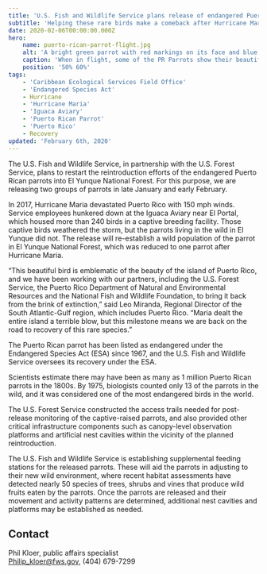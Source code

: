 ```yaml
---
title: 'U.S. Fish and Wildlife Service plans release of endangered Puerto Rican parrots in El Yunque National Forest'
subtitle: 'Helping these rare birds make a comeback after Hurricane Maria'
date: 2020-02-06T00:00:00.000Z
hero:
    name: puerto-rican-parrot-flight.jpg
    alt: 'A bright green parrot with red markings on its face and blue flight feathers.'
    caption: 'When in flight, some of the PR Parrots show their beautiful blue primary feathers. En español: Algunas cotorras muestran sus bellas plumas primarias azules al volar. Bosque del Estado, Maricao, Puerto Rico. <a href="https://flic.kr/p/NufrjB">Photo</a> by Jan Paul Zegarra, Biologist, USFWS'
    position: '50% 60%'
tags:
    - 'Caribbean Ecological Services Field Office'
    - 'Endangered Species Act'
    - Hurricane
    - 'Hurricane Maria'
    - 'Iguaca Aviary'
    - 'Puerto Rican Parrot'
    - 'Puerto Rico'
    - Recovery
updated: 'February 6th, 2020'
---
```


The U.S. Fish and Wildlife Service, in partnership with the U.S. Forest Service, plans to restart the reintroduction efforts of the  endangered Puerto Rican parrots into El Yunque National Forest. For this purpose, we are releasing two groups of parrots in late January and early February.

In 2017, Hurricane Maria devastated Puerto Rico with 150 mph winds. Service employees hunkered down at the Iguaca Aviary near El Portal, which housed more than 240 birds in a captive breeding facility. Those captive birds weathered the storm, but the parrots living in the wild in El Yunque did not.  The release will re-establish a wild population of the parrot in El Yunque National Forest, which was reduced to one parrot after Hurricane Maria.

“This beautiful bird is emblematic of the beauty of the island of Puerto Rico, and we have been working with our partners, including the U.S. Forest Service, the Puerto Rico Department of Natural and Environmental Resources and the National Fish and Wildlife Foundation, to bring it back from the brink of extinction,” said Leo Miranda, Regional Director of the South Atlantic-Gulf region, which includes Puerto Rico. “Maria dealt the entire island a terrible blow, but this milestone means we are back on the road to recovery of this rare species.”

The Puerto Rican parrot has been listed as endangered under the Endangered Species Act (ESA) since 1967, and the U.S. Fish and Wildlife Service oversees its recovery under the ESA.

Scientists estimate there may have been as many as 1 million Puerto Rican parrots in the 1800s. By 1975, biologists counted only 13 of the parrots in the wild, and it was considered one of the most endangered birds in the world.

The U.S. Forest Service constructed the access trails needed for post-release monitoring of the captive-raised parrots, and also provided other critical infrastructure components such as canopy-level observation platforms and artificial nest cavities within the vicinity of the planned reintroduction.

The U.S. Fish and Wildlife Service is establishing supplemental feeding stations for the released parrots. These will aid the parrots in adjusting to their new wild environment, where recent habitat assessments have detected nearly 50 species of trees, shrubs and vines that produce wild fruits eaten by the parrots. Once the parrots are released and their movement and activity patterns are determined, additional nest cavities and platforms may be established as needed.

## Contact

Phil Kloer, public affairs specialist  
[Philip_kloer@fws.gov](mailto:Philip_kloer@fws.gov), (404) 679-7299